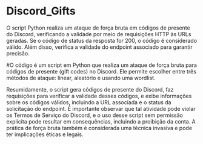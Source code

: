 # Discord_Gifts
O script Python realiza um ataque de força bruta em códigos de presente do Discord, verificando a validade por meio de requisições HTTP às URLs geradas. Se o código de status da resposta for 200, o código é considerado válido. Além disso, verifica a validade do endpoint associado para garantir precisão.

#O código é um script em Python que realiza um ataque de força bruta para códigos de presente (gift codes) no Discord. Ele permite escolher entre três métodos de ataque: linear, aleatório e usando uma wordlist.

Resumidamente, o script gera códigos de presente do Discord, faz requisições para verificar a validade desses códigos, e exibe informações sobre os códigos válidos, incluindo a URL associada e o status da solicitação do endpoint. É importante observar que tal atividade pode violar os Termos de Serviço do Discord, e o uso desse script sem permissão explícita pode resultar em consequências, incluindo a proibição da conta. A prática de força bruta também é considerada uma técnica invasiva e pode ter implicações éticas e legais.
